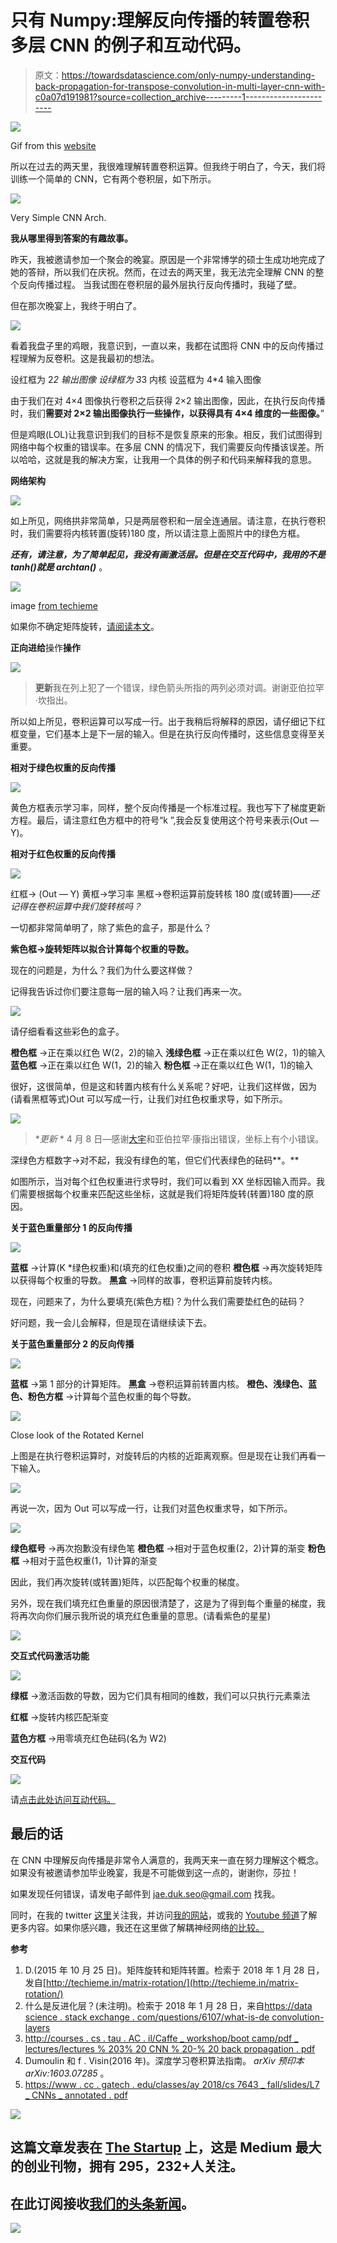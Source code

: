 # 只有 Numpy:理解反向传播的转置卷积多层 CNN 的例子和互动代码。

> 原文：<https://towardsdatascience.com/only-numpy-understanding-back-propagation-for-transpose-convolution-in-multi-layer-cnn-with-c0a07d191981?source=collection_archive---------1----------------------->

![](img/4ba511244c7ea797f6986244d2a319ff.png)

Gif from this [website](https://giphy.com/gifs/math-35v2AuS45pUre/download)

所以在过去的两天里，我很难理解转置卷积运算。但我终于明白了，今天，我们将训练一个简单的 CNN，它有两个卷积层，如下所示。

![](img/50bfcd4c906814ba7a06fd55b7799325.png)

Very Simple CNN Arch.

**我从哪里得到答案的有趣故事。**

昨天，我被邀请参加一个聚会的晚宴。原因是一个非常博学的硕士生成功地完成了她的答辩，所以我们在庆祝。然而，在过去的两天里，我无法完全理解 CNN 的整个反向传播过程。
当我试图在卷积层的最外层执行反向传播时，我碰了壁。

但在那次晚宴上，我终于明白了。

![](img/36f44c5c9ff8b763fde59bdeeac261a5.png)

看着我盘子里的鸡眼，我意识到，一直以来，我都在试图将 CNN 中的反向传播过程理解为反卷积。这是我最初的想法。

设红框为 2*2 输出图像
设绿框为 3*3 内核
设蓝框为 4*4 输入图像

由于我们在对 4×4 图像执行卷积之后获得 2×2 输出图像，因此，在执行反向传播时，我们**需要对 2×2 输出图像执行一些操作，以获得具有 4×4 维度的一些图像。**”

但是鸡眼(LOL)让我意识到我们的目标不是恢复原来的形象。相反，我们试图得到网络中每个权重的错误率。在多层 CNN 的情况下，我们需要反向传播该误差。所以哈哈，这就是我的解决方案，让我用一个具体的例子和代码来解释我的意思。

**网络架构**

![](img/ba279a0684499bb44ee1f7dece4b9546.png)

如上所见，网络拱非常简单，只是两层卷积和一层全连通层。请注意，在执行卷积时，我们需要将内核转置(旋转)180 度，所以请注意上面照片中的绿色方框。

***还有，请注意，为了简单起见，我没有画激活层。但是在交互代码中，我用的不是 tanh()就是 archtan()*** 。

![](img/d72ae2185b1d72ed1e970a46bef1da97.png)

image [from techieme](http://techieme.in/matrix-rotation/)

如果你不确定矩阵旋转，[请阅读本文](http://techieme.in/matrix-rotation/)。

**正向进给**操作**操作**

![](img/ed07ca6053fdbc7ae560f307b5907e56.png)

> **更新**我在列上犯了一个错误，绿色箭头所指的两列必须对调。谢谢亚伯拉罕·坎指出。

所以如上所见，卷积运算可以写成一行。出于我稍后将解释的原因，请仔细记下红框变量，它们基本上是下一层的输入。但是在执行反向传播时，这些信息变得至关重要。

**相对于绿色权重的反向传播**

![](img/3872eba7ec60f67da6c99899cd605e86.png)

黄色方框表示学习率，同样，整个反向传播是一个标准过程。我也写下了梯度更新方程。最后，请注意红色方框中的符号“k ”,我会反复使用这个符号来表示(Out — Y)。

**相对于红色权重的反向传播**

![](img/6151e03d62fc7690e7b5b0ab248d1073.png)

红框→ (Out — Y)
黄框→学习率
黑框→卷积运算前旋转核 180 度(或转置)——*还记得在卷积运算中我们旋转核吗？*

一切都非常简单明了，除了紫色的盒子，那是什么？

**紫色框→旋转矩阵以拟合计算每个权重的导数。**

现在的问题是，为什么？我们为什么要这样做？

记得我告诉过你们要注意每一层的输入吗？让我们再来一次。

![](img/baebf23923ebdb7ef18858507ec04f8e.png)

请仔细看看这些彩色的盒子。

**橙色框** →正在乘以红色 W(2，2)的输入
**浅绿色框** →正在乘以红色 W(2，1)的输入
**蓝色框** →正在乘以红色 W(1，2)的输入
**粉色框** →正在乘以红色 W(1，1)的输入

很好，这很简单，但是这和转置内核有什么关系呢？好吧，让我们这样做，因为(请看黑框等式)Out 可以写成一行，让我们对红色权重求导，如下所示。

![](img/2cbe459cbd5e909b5416292db55522fa.png)

> **更新* * 4 月 8 日—感谢[大宇](https://medium.com/@ak16?source=responses---------1----------------)和亚伯拉罕·康指出错误，坐标上有个小错误。

深绿色方框数字→对不起，我没有绿色的笔，但它们代表绿色的砝码**。**

如图所示，当对每个红色权重进行求导时，我们可以看到 XX 坐标因输入而异。我们需要根据每个权重来匹配这些坐标，这就是我们将矩阵旋转(转置)180 度的原因。

**关于蓝色重量部分 1 的反向传播**

![](img/13f1ed8bc0c4818983890c87faaf1362.png)

**蓝框** →计算(K *绿色权重)和(填充的红色权重)之间的卷积
**橙色框** →再次旋转矩阵以获得每个权重的导数。
**黑盒** →同样的故事，卷积运算前旋转内核。

现在，问题来了，为什么要填充(紫色方框)？为什么我们需要垫红色的砝码？

好问题，我一会儿会解释，但是现在请继续读下去。

**关于蓝色重量部分 2 的反向传播**

![](img/3ee5c7523340162913437969acaecb23.png)

**蓝框** →第 1 部分的计算矩阵。
**黑盒** →卷积运算前转置内核。
**橙色、浅绿色、蓝色、粉色方框** →计算每个蓝色权重的每个导数。

![](img/6798a54b2d08a7e1c3c06b1b43e2e52e.png)

Close look of the Rotated Kernel

上图是在执行卷积运算时，对旋转后的内核的近距离观察。但是现在让我们再看一下输入。

![](img/0e5d9aa27fba380d0489b3636e36f010.png)

再说一次，因为 Out 可以写成一行，让我们对蓝色权重求导，如下所示。

![](img/5101fb946dfa2668f803965cefdb5195.png)

**绿色框号** →再次抱歉没有绿色笔
**橙色框** →相对于蓝色权重(2，2)计算的渐变
**粉色框** →相对于蓝色权重(1，1)计算的渐变

因此，我们再次旋转(或转置)矩阵，以匹配每个权重的梯度。

另外，现在我们填充红色重量的原因很清楚了，这是为了得到每个重量的梯度，我将再次向你们展示我所说的填充红色重量的意思。(请看紫色的星星)

![](img/64c2c66445c3f200b2e0cccebaa1ccc3.png)

**交互式代码激活功能**

![](img/5b5bfba3c39aa3a06347b95d4928da83.png)

**绿框** →激活函数的导数，因为它们具有相同的维数，我们可以只执行元素乘法

**红框** →旋转内核匹配渐变

**蓝色方框** →用零填充红色砝码(名为 W2)

**交互代码**

![](img/b79d0080c66deb6364b5056d44ff4bb7.png)

请[点击此处访问互动代码。](https://repl.it/@Jae_DukDuk/transpose-conv)

## 最后的话

在 CNN 中理解反向传播是非常令人满意的，我两天来一直在努力理解这个概念。如果没有被邀请参加毕业晚宴，我是不可能做到这一点的，谢谢你，莎拉！

如果发现任何错误，请发电子邮件到 jae.duk.seo@gmail.com 找我。

同时，在我的 twitter [这里](https://twitter.com/JaeDukSeo)关注我，并访问[我的网站](https://jaedukseo.me/)，或我的 [Youtube 频道](https://www.youtube.com/c/JaeDukSeo)了解更多内容。如果你感兴趣，我还在这里做了解耦神经网络[的比较。](https://becominghuman.ai/only-numpy-implementing-and-comparing-combination-of-google-brains-decoupled-neural-interfaces-6712e758c1af)

**参考**

1.  D.(2015 年 10 月 25 日)。矩阵旋转和矩阵转置。检索于 2018 年 1 月 28 日，发自[http://techieme.in/matrix-rotation/](http://techieme.in/matrix-rotation/)
2.  什么是反进化层？(未注明)。检索于 2018 年 1 月 28 日，来自[https://data science . stack exchange . com/questions/6107/what-is-de convolution-layers](https://datascience.stackexchange.com/questions/6107/what-are-deconvolutional-layers)
3.  [http://courses . cs . tau . AC . il/Caffe _ workshop/boot camp/pdf _ lectures/lectures % 203% 20 CNN % 20-% 20 back propagation . pdf](http://courses.cs.tau.ac.il/Caffe_workshop/Bootcamp/pdf_lectures/Lecture%203%20CNN%20-%20backpropagation.pdf)
4.  Dumoulin 和 f . Visin(2016 年)。深度学习卷积算法指南。 *arXiv 预印本 arXiv:1603.07285* 。
5.  [https://www . cc . gatech . edu/classes/ay 2018/cs 7643 _ fall/slides/L7 _ CNNs _ annotated . pdf](https://www.cc.gatech.edu/classes/AY2018/cs7643_fall/slides/L7_cnns_annotated.pdf)

![](img/731acf26f5d44fdc58d99a6388fe935d.png)

## 这篇文章发表在 [The Startup](https://medium.com/swlh) 上，这是 Medium 最大的创业刊物，拥有 295，232+人关注。

## 在此订阅接收[我们的头条新闻](http://growthsupply.com/the-startup-newsletter/)。

![](img/731acf26f5d44fdc58d99a6388fe935d.png)